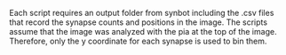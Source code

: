 Each script requires an output folder from synbot including the .csv files that record the synapse counts and positions in the image. 
The scripts assume that the image was analyzed with the pia at the top of the image. Therefore, only the y coordinate for each synapse is used to bin them.
